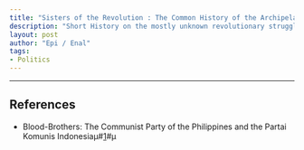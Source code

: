 ```yaml
---
title: "Sisters of the Revolution : The Common History of the Archipelago Struggle"
description: "Short History on the mostly unknown revolutionary struggles between the Philippines-Indonesia-Malaysia"
layout: post
author:	"Epi / Enal"
tags:
- Politics
---
```


---

## References

- Blood-Brothers: The Communist Party of the Philippines and the Partai Komunis Indonesiaµ#[1]("https://www.jstage.jst.go.jp/article/seas/7/1/7_13/_pdf/-char/en")#µ